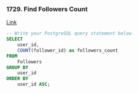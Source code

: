 ### 1729. Find Followers Count

[Link]()

```sql
-- Write your PostgreSQL query statement below
SELECT
    user_id,
    COUNT(follower_id) as followers_count
FROM
    Followers
GROUP BY
    user_id
ORDER BY
    user_id ASC;
```
